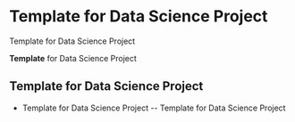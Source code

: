 # Template for Data Science Project

Template for Data Science Project

**Template** for Data Science Project

## Template for Data Science Project

- Template for Data Science Project -- Template for Data Science Project
